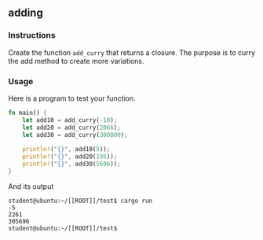 ## adding

### Instructions

Create the function `add_curry` that returns a closure.
The purpose is to curry the add method to create more variations.

### Usage

Here is a program to test your function.

```rust
fn main() {
    let add10 = add_curry(-10);
    let add20 = add_curry(2066);
    let add30 = add_curry(300000);
    
    println!("{}", add10(5));
    println!("{}", add20(195));
    println!("{}", add30(5696));
}
```

And its output

```console
student@ubuntu:~/[[ROOT]]/test$ cargo run
-5
2261
305696
student@ubuntu:~/[[ROOT]]/test$
```
